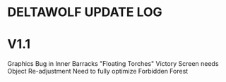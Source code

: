 # DELTAWOLF UPDATE LOG
# V1.1
Graphics Bug in Inner Barracks "Floating Torches"
Victory Screen needs Object Re-adjustment
Need to fully optimize Forbidden Forest
